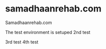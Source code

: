 # samadhaanrehab.com
Samadhaanrehab.com


The  test environment is setuped
2nd test

3rd test
4th test
